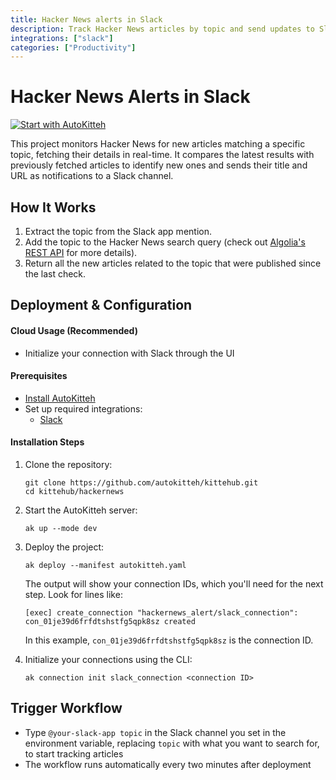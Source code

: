 ```yaml
---
title: Hacker News alerts in Slack
description: Track Hacker News articles by topic and send updates to Slack
integrations: ["slack"]
categories: ["Productivity"]
---
```


# Hacker News Alerts in Slack

[![Start with AutoKitteh](https://autokitteh.com/assets/autokitteh-badge.svg)](https://app.autokitteh.cloud/template?name=hackernews)

This project monitors Hacker News for new articles matching a specific topic, fetching their details in real-time. It compares the latest results with previously fetched articles to identify new ones and sends their title and URL as notifications to a Slack channel.

## How It Works

1. Extract the topic from the Slack app mention.
2. Add the topic to the Hacker News search query (check out [Algolia's REST API](https://www.algolia.com/doc/api-reference/rest-api) for more details).
3. Return all the new articles related to the topic that were published since the last check.

## Deployment & Configuration

#### Cloud Usage (Recommended)

- Initialize your connection with Slack through the UI

#### Prerequisites

- [Install AutoKitteh](https://docs.autokitteh.com/get_started/install)
- Set up required integrations:
  - [Slack](https://docs.autokitteh.com/integrations/slack)

#### Installation Steps

1. Clone the repository:

   ```shell
   git clone https://github.com/autokitteh/kittehub.git
   cd kittehub/hackernews
   ```

2. Start the AutoKitteh server:

   ```shell
   ak up --mode dev
   ```

3. Deploy the project:

   ```shell
   ak deploy --manifest autokitteh.yaml
   ```

   The output will show your connection IDs, which you'll need for the next step. Look for lines like:

   ```shell
   [exec] create_connection "hackernews_alert/slack_connection": con_01je39d6frfdtshstfg5qpk8sz created
   ```

   In this example, `con_01je39d6frfdtshstfg5qpk8sz` is the connection ID.

4. Initialize your connections using the CLI:
   ```shell
   ak connection init slack_connection <connection ID>
   ```

## Trigger Workflow

- Type `@your-slack-app topic` in the Slack channel you set in the environment variable, replacing `topic` with what you want to search for, to start tracking articles
- The workflow runs automatically every two minutes after deployment
